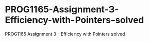 # PROG1165-Assignment-3-Efficiency-with-Pointers-solved
PROG1165 Assignment 3 – Efficiency with Pointers solved
